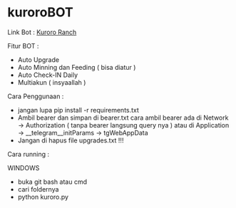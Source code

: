 # kuroroBOT

Link Bot : [Kuroro Ranch](https://t.me/KuroroRanchBot/ranch?startapp=ref-E6FE74EC)

Fitur BOT :

- Auto Upgrade
- Auto Minning dan Feeding ( bisa diatur )
- Auto Check-IN Daily
- Multiakun ( insyaallah )

Cara Penggunaan :

- jangan lupa pip install -r requirements.txt
- Ambil bearer dan simpan di bearer.txt
  cara ambil bearer ada di Network -> Authorization ( tanpa bearer langsung query nya ) atau di Application -> __telegram__initParams -> tgWebAppData
- Jangan di hapus file upgrades.txt !!!

Cara running :

WINDOWS 

- buka git bash atau cmd
- cari foldernya
- python kuroro.py
